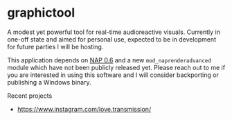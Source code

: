 # graphictool

A modest yet powerful tool for real-time audioreactive visuals. Currently in one-off state and aimed for personal use, expected to be in development for future parties I will be hosting.

This application depends on [NAP 0.6](https://github.com/napframework) and a new `mod_naprenderadvanced` module which have not been publicly released yet. Please reach out to me if you are interested in using this software and I will consider backporting or publishing a Windows binary.

Recent projects
- https://www.instagram.com/love.transmission/
